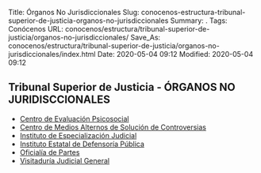 Title: Órganos No Jurisdiccionales
Slug: conocenos-estructura-tribunal-superior-de-justicia-organos-no-jurisdiccionales
Summary: .
Tags: Conócenos
URL: conocenos/estructura/tribunal-superior-de-justicia/organos-no-jurisdiccionales/
Save_As: conocenos/estructura/tribunal-superior-de-justicia/organos-no-jurisdiccionales/index.html
Date: 2020-05-04 09:12
Modified: 2020-05-04 09:12


## Tribunal Superior de Justicia - ÓRGANOS NO JURIDISCCIONALES

* [Centro de Evaluación Psicosocial](centro-de-evaluacion-psicosocial/)
* [Centro de Medios Alternos de Solución de Controversias](cemasc/)
* [Instituto de Especialización Judicial](instituto-de-especializacion-judicial/)
* [Instituto Estatal de Defensoría Pública](instituto-estatal-de-defensoria-publica/)
* [Oficialía de Partes](oficialia-de-partes/)
* [Visitaduría Judicial General](visitaduria-judicial-general/)



